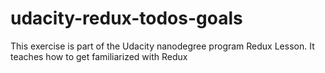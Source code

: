 # udacity-redux-todos-goals
This exercise is part of the Udacity nanodegree program Redux Lesson. It teaches how to get familiarized with Redux
